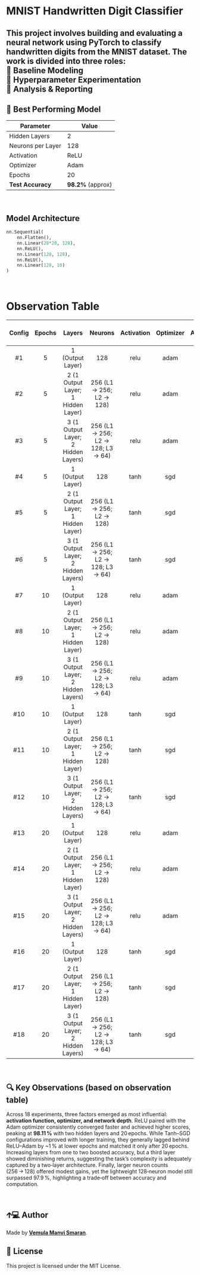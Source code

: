 

#  MNIST Handwritten Digit Classifier

This project involves building and evaluating a neural network using **PyTorch** to classify handwritten digits from the **MNIST** dataset. The work is divided into three roles:  
🔹 **Baseline Modeling**  
🔹 **Hyperparameter Experimentation**  
🔹 **Analysis & Reporting**
---

## 🚀 Best Performing Model

| Parameter          | Value               |
|-------------------|---------------------|
| Hidden Layers      | 2                   |
| Neurons per Layer | 128                 |
| Activation        | ReLU                |
| Optimizer         | Adam                |
| Epochs            | 20                  |
| **Test Accuracy** | **98.2%** (approx)  |


<br>

##  Model Architecture

```python
nn.Sequential(
    nn.Flatten(),
    nn.Linear(28*28, 128),
    nn.ReLU(),
    nn.Linear(128, 128),
    nn.ReLU(),
    nn.Linear(128, 10)
)
```



<br>

# Observation Table
| **Config** | **Epochs** |              **Layers**             |              **Neurons**             | **Activation** | **Optimizer** | **Test Accuracy (%)** |
|:----------:|:----------:|:-----------------------------------:|:------------------------------------:|:--------------:|:-------------:|:---------------------:|
|     #1     |      5     |           1 (Output Layer)          |                  128                 |      relu      |      adam     |         97.33         |
|     #2     |      5     |  2 (1 Output Layer; 1 Hidden Layer) |      256 (L1 -> 256; L2 -> 128)      |      relu      |      adam     |         97.84         |
|     #3     |      5     | 3 (1 Output Layer; 2 Hidden Layers) | 256 (L1 -> 256; L2 -> 128; L3 -> 64) |      relu      |      adam     |         97.60         |
|     #4     |      5     |           1 (Output Layer)          |                  128                 |      tanh      |      sgd      |         95.10         |
|     #5     |      5     |  2 (1 Output Layer; 1 Hidden Layer) |      256 (L1 -> 256; L2 -> 128)      |      tanh      |      sgd      |         95.51         |
|     #6     |      5     | 3 (1 Output Layer; 2 Hidden Layers) | 256 (L1 -> 256; L2 -> 128; L3 -> 64) |      tanh      |      sgd      |         95.79         |
|     #7     |     10     |           1 (Output Layer)          |                  128                 |      relu      |      adam     |         97.32         |
|     #8     |     10     |  2 (1 Output Layer; 1 Hidden Layer) |      256 (L1 -> 256; L2 -> 128)      |      relu      |      adam     |         97.92         |
|     #9     |     10     | 3 (1 Output Layer; 2 Hidden Layers) | 256 (L1 -> 256; L2 -> 128; L3 -> 64) |      relu      |      adam     |         97.98         |
|     #10    |     10     |           1 (Output Layer)          |                  128                 |      tanh      |      sgd      |         96.63         |
|     #11    |     10     |  2 (1 Output Layer; 1 Hidden Layer) |      256 (L1 -> 256; L2 -> 128)      |      tanh      |      sgd      |         96.94         |
|     #12    |     10     | 3 (1 Output Layer; 2 Hidden Layers) | 256 (L1 -> 256; L2 -> 128; L3 -> 64) |      tanh      |      sgd      |         97.34         |
|     #13    |     20     |           1 (Output Layer)          |                  128                 |      relu      |      adam     |         97.95         |
|     #14    |     20     |  2 (1 Output Layer; 1 Hidden Layer) |      256 (L1 -> 256; L2 -> 128)      |      relu      |      adam     |         98.11         |
|     #15    |     20     | 3 (1 Output Layer; 2 Hidden Layers) | 256 (L1 -> 256; L2 -> 128; L3 -> 64) |      relu      |      adam     |         98.00         |
|     #16    |     20     |           1 (Output Layer)          |                  128                 |      tanh      |      sgd      |         97.74         |
|     #17    |     20     |  2 (1 Output Layer; 1 Hidden Layer) |      256 (L1 -> 256; L2 -> 128)      |      tanh      |      sgd      |         98.03         |
|     #18    |     20     | 3 (1 Output Layer; 2 Hidden Layers) | 256 (L1 -> 256; L2 -> 128; L3 -> 64) |      tanh      |      sgd      |         97.99         |

<br>

## 🔍 Key Observations (based on observation table)

Across 18 experiments, three factors emerged as most influential: **activation function, optimizer, and network depth**. ReLU paired with the Adam optimizer consistently converged faster and achieved higher scores, peaking at **98.11 %** with two hidden layers and 20 epochs. While Tanh–SGD configurations improved with longer training, they generally lagged behind ReLU–Adam by ~1 % at lower epochs and matched it only after 20 epochs. Increasing layers from one to two boosted accuracy, but a third layer showed diminishing returns, suggesting the task’s complexity is adequately captured by a two‑layer architecture. Finally, larger neuron counts (256 → 128) offered modest gains, yet the lightweight 128‑neuron model still surpassed 97.9 %, highlighting a trade‑off between accuracy and computation.

<br>

## 🡩‍💻 Author

Made by [**Vemula Manvi Smaran**](https://github.com/manvi-smaran).

## 📄 License

This project is licensed under the MIT License.

